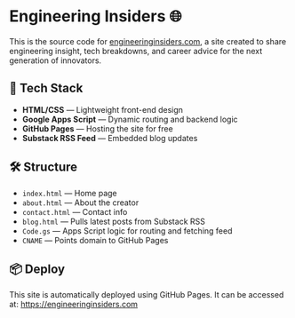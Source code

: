# Engineering Insiders 🌐

This is the source code for [engineeringinsiders.com](https://engineeringinsiders.com), a site created to share engineering insight, tech breakdowns, and career advice for the next generation of innovators.

## 🔧 Tech Stack
- **HTML/CSS** — Lightweight front-end design
- **Google Apps Script** — Dynamic routing and backend logic
- **GitHub Pages** — Hosting the site for free
- **Substack RSS Feed** — Embedded blog updates

## 🛠 Structure
- `index.html` — Home page
- `about.html` — About the creator
- `contact.html` — Contact info
- `blog.html` — Pulls latest posts from Substack RSS
- `Code.gs` — Apps Script logic for routing and fetching feed
- `CNAME` — Points domain to GitHub Pages

## 📦 Deploy
This site is automatically deployed using GitHub Pages. It can be accessed at:
https://engineeringinsiders.com
